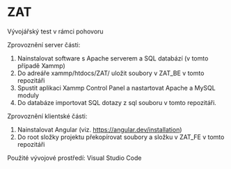 # ZAT
Vývojářský test v rámci pohovoru

Zprovoznění server části:
1. Nainstalovat software s Apache serverem a SQL databází (v tomto případě Xammp)
2. Do adreáře xammp/htdocs/ZAT/ uložit soubory v ZAT_BE v tomto repozitáři
4. Spustit aplikaci Xammp Control Panel a nastartovat Apache a MySQL moduly
5. Do databáze importovat SQL dotazy z sql souboru v tomto repozitáři.

Zprovoznění klientské části:
1. Nainstalovat Angular (viz. https://angular.dev/installation)
2. Do root složky projektu překopírovat soubory a složku v ZAT_FE v tomto repozitáři

Použité vývojové prostředí: Visual Studio Code

